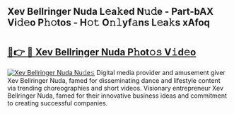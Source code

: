 ## Xev Bellringer Nuda L𝚎a𝚔ed N𝚞𝚍e - Part-bAX Vi𝚍𝚎o P𝚑𝚘tos - H𝚘𝚝 O𝚗𝚕yf𝚊ns L𝚎a𝚔s xAfoq

# <h2><a href="http://kf51xg.oniu.top/?m=Xev+Bellringer+Nuda">🔗👉 🔴 Xev Bellringer Nuda P𝚑ot𝚘𝚜 V𝚒d𝚎o</a></h2>

[![Xev Bellringer Nuda Nu𝚍e𝚜](https://i.imgur.com/0qMVB7G.gif)](http://kf51xg.oniu.top/?m=Xev+Bellringer+Nuda)
Digital media provider and amusement giver Xev Bellringer Nuda, famed for disseminating dance and lifestyle content via trending choreographies and short videos. Visionary entrepreneur Xev Bellringer Nuda, famed for their innovative business ideas and commitment to creating successful companies.  

